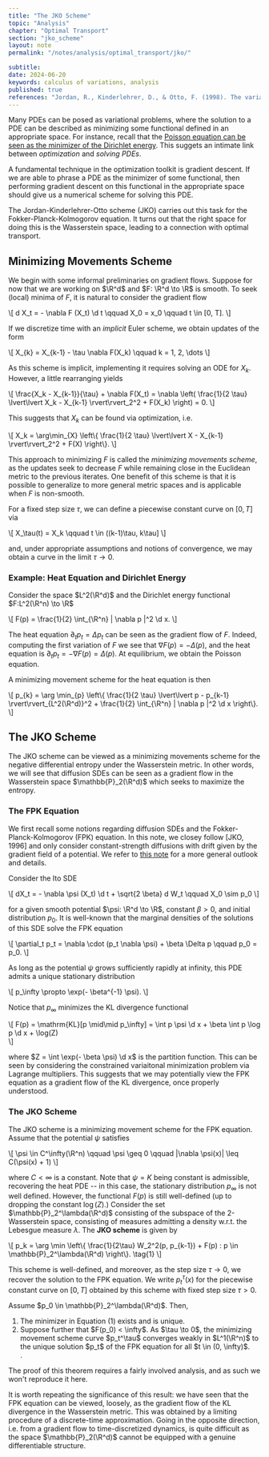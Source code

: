 ```yaml
---
title: "The JKO Scheme"
topic: "Analysis"
chapter: "Optimal Transport"
section: "jko_scheme"
layout: note
permalink: "/notes/analysis/optimal_transport/jko/"

subtitle: 
date: 2024-06-20
keywords: calculus of variations, analysis
published: true
references: "Jordan, R., Kinderlehrer, D., & Otto, F. (1998). The variational formulation of the Fokker--Planck equation. SIAM journal on mathematical analysis, 29(1), 1-17.; "
---
```


Many PDEs can be posed as variational problems, where the solution to a PDE can be described as minimizing some functional defined in an appropriate space. For instance, recall that the <a href="../../variational_calculus/euler_lagrange/">Poisson equation can be seen as the minimizer of the Dirichlet energy</a>. This suggets an intimate link between *optimization* and *solving PDEs*.

A fundamental technique in the optimization toolkit is gradient descent. If we are able to phrase a PDE as the minimizer of some functional, then performing gradient descent on this functional in the appropriate space should give us a numerical scheme for solving this PDE.

The Jordan-Kinderlehrer-Otto scheme (JKO) carries out this task for the Fokker-Planck-Kolmogorov equation. It turns out that the right space for doing this is the Wasserstein space, leading to a connection with optimal transport.

## Minimizing Movements Scheme

We begin with some informal preliminaries on gradient flows. Suppose for now that we are working on $\R^d$ and $F: \R^d \to \R$ is smooth. To seek (local) minima of $F$, it is natural to consider the gradient flow

\\[
d X_t = - \nabla F (X_t) \d t \qquad X_0 = x_0 \qquad t \in [0, T].
\\]

If we discretize time with an *implicit* Euler scheme, we obtain updates of the form

\\[
X_{k} = X_{k-1} - \tau \nabla F(X_k) \qquad k = 1, 2, \dots
\\]

As this scheme is implicit, implementing it requires solving an ODE for $X_k$. However, a little rearranging yields

\\[
\frac{X_k - X_{k-1}}{\tau} + \nabla F(X_t) = \nabla \left( \frac{1}{2 \tau} \lvert\lvert X_k - X_{k-1} \rvert\rvert_2^2 + F(X_k) \right) = 0.
\\]

This suggests that $X_k$ can be found via optimization, i.e.

\\[
X_k = \arg\min_{X} \left\\{ \frac{1}{2 \tau} \lvert\lvert X - X_{k-1} \rvert\rvert_2^2 + F(X) \right\\}.
\\]

This approach to minimizing $F$ is called the *minimizing movements scheme*, as the updates seek to decrease $F$ while remaining close in the Euclidean metric to the previous iterates. One benefit of this scheme is that it is possible to generalize to more general metric spaces and is applicable when $F$ is non-smooth.

For a fixed step size $\tau$, we can define a piecewise constant curve on $[0, T]$ via

\\[
X_\tau(t) = X_k \qquad t \in ((k-1)\tau, k\tau]
\\]

and, under appropriate assumptions and notions of convergence, we may obtain a curve in the limit $\tau \to 0$. 

### Example: Heat Equation and Dirichlet Energy

Consider the space $L^2(\R^d)$ and the Dirichlet energy functional $F:L^2(\R^n) \to \R$

\\[
F(p) = \frac{1}{2} \int_{\R^n} | \nabla p |^2 \d x.
\\]

The heat equation $\partial_t p_t = \Delta p_t$ can be seen as the gradient flow of $F$. Indeed, computing the first variation of $F$ we see that $\nabla F(p) = - \Delta(p)$, and the heat equation is $\partial_t p_t = - \nabla F(p) = \Delta (p)$. At equilibrium, we obtain the Poisson equation. 

A minimizing movement scheme for the heat equation is then

\\[
p_{k} = \arg \min_{p} \left\\{ \frac{1}{2 \tau} \lvert\lvert p - p_{k-1} \rvert\rvert_{L^2(\R^d)}^2 + \frac{1}{2} \int_{\R^n} | \nabla p |^2 \d x \right\\}. 
\\]


## The JKO Scheme

The JKO scheme can be viewed as a minimizing movements scheme for the negative differential entropy under the Wasserstein metric. In other words, we will see that diffusion SDEs can be seen as a gradient flow in the Wasserstein space $\mathbb{P}_2(\R^d)$ which seeks to maximize the entropy.

### The FPK Equation

We first recall some notions regarding diffusion SDEs and the Fokker-Planck-Kolmogorov (FPK) equation. In this note, we closey follow [JKO, 1996] and only consider constant-strength diffusions with drift given by the gradient field of a potential. We refer to <a href="../pde/fpk/">this note</a> for a more general outlook and details.

Consider the Ito SDE

\\[
dX_t = - \nabla \psi (X_t) \d t + \sqrt{2 \beta} d W_t \qquad X_0 \sim p_0
\\]

for a given smooth potential $\psi: \R^d \to \R$, constant $\beta > 0$, and initial distribution $p_0$. It is well-known that the marginal densities of the solutions of this SDE solve the FPK equation

\\[
\partial_t p_t = \nabla \cdot (p_t \nabla \psi) + \beta \Delta p \qquad p_0 = p_0.
\\]

As long as the potential $\psi$ grows sufficiently rapidly at infinity, this PDE admits a unique stationary distribution

\\[
p_\infty \propto \exp(- \beta^{-1} \psi).
\\]

Notice that $p_\infty$ minimizes the KL divergence functional

\\[
F(p) = \mathrm{KL}[p \mid\mid p_\infty] = \int p \psi \d x + \beta \int p \log p \d x + \log(Z)  
\\]

where $Z = \int \exp(- \beta \psi) \d x$ is the partition function. This can be seen by considering the constrained variaitonal minimization problem via Lagrange multipliers. This suggests that we may potentially view the FPK equation as a gradient flow of the KL divergence, once properly understood.

### The JKO Scheme

The JKO scheme is a minimizing movement scheme for the FPK equation. Assume that the potential $\psi$ satisfies

\\[
\psi \in C^\infty(\R^n) \qquad \psi \geq 0 \qquad |\nabla \psi(x)| \leq C(\psi(x) + 1)
\\]

where $C < \infty$ is a constant. Note that $\psi = K$ being constant is admissible, recovering the heat PDE -- in this case, the stationary distribution $p_\infty$ is not well defined. However, the functional $F(p)$ is still well-defined (up to dropping the constant $\log(Z)$.) Consider the set $\mathbb{P}_2^\lambda(\R^d)$ consisting of the subspace of the 2-Wasserstein space, consisting of measures admitting a density w.r.t. the Lebesgue measure $\lambda$. The **JKO scheme** is given by

\\[
p_k = \arg \min \left\\{ \frac{1}{2\tau} W_2^2(p, p_{k-1}) + F(p) : p \in \mathbb{P}_2^\lambda(\R^d) \right\\}. \tag{1}
\\]

This scheme is well-defined, and moreover, as the step size $\tau \to 0$, we recover the solution to the FPK equation. We write $p_t^\tau(x)$ for the piecewise constant curve on $[0, T]$ obtained by this scheme with fixed step size $\tau > 0$. 

<div class='theorem' name='JKO Scheme Converges to Solution of the FPK Equation'>
Assume $p_0 \in \mathbb{P}_2^\lambda(\R^d)$. Then,
<ol>
    <li> The minimizer in Equation (1) exists and is unique. </li>
    <li> Suppose further that $F(p_0) < \infty$. As $\tau \to 0$, the minimizing movement scheme curve $p_t^\tau$ converges weakly in $L^1(\R^n)$ to the unique solution $p_t$ of the FPK equation for all $t \in (0, \infty)$.  </li>.
</ol>
</div>

The proof of this theorem requires a fairly involved analysis, and as such we won't reproduce it here. 

It is worth repeating the significance of this result: we have seen that the FPK equation can be viewed, loosely, as the gradient flow of the KL divergence in the Wasserstein metric. This was obtained by a limiting procedure of a discrete-time approximation. Going in the opposite direction, i.e. from a gradient flow to time-discretized dynamics, is quite difficult as the space $\mathbb{P}_2(\R^d)$ cannot be equipped with a genuine differentiable structure. 
